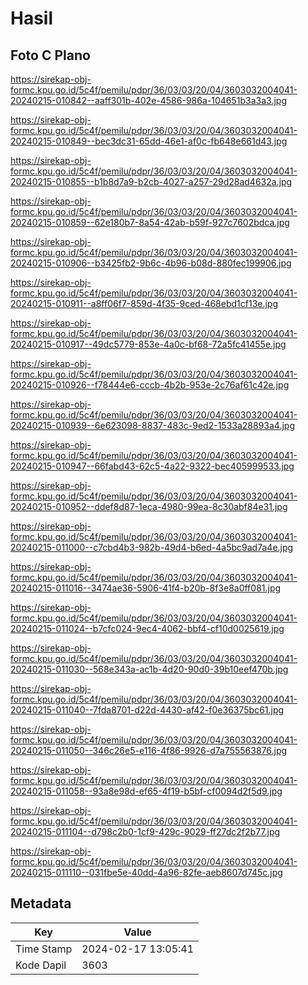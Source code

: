 # Hasil

## Foto C Plano

https://sirekap-obj-formc.kpu.go.id/5c4f/pemilu/pdpr/36/03/03/20/04/3603032004041-20240215-010842--aaff301b-402e-4586-986a-104651b3a3a3.jpg

https://sirekap-obj-formc.kpu.go.id/5c4f/pemilu/pdpr/36/03/03/20/04/3603032004041-20240215-010849--bec3dc31-65dd-46e1-af0c-fb648e661d43.jpg

https://sirekap-obj-formc.kpu.go.id/5c4f/pemilu/pdpr/36/03/03/20/04/3603032004041-20240215-010855--b1b8d7a9-b2cb-4027-a257-29d28ad4632a.jpg

https://sirekap-obj-formc.kpu.go.id/5c4f/pemilu/pdpr/36/03/03/20/04/3603032004041-20240215-010859--62e180b7-8a54-42ab-b59f-927c7602bdca.jpg

https://sirekap-obj-formc.kpu.go.id/5c4f/pemilu/pdpr/36/03/03/20/04/3603032004041-20240215-010906--b3425fb2-9b6c-4b96-b08d-880fec199906.jpg

https://sirekap-obj-formc.kpu.go.id/5c4f/pemilu/pdpr/36/03/03/20/04/3603032004041-20240215-010911--a8ff06f7-859d-4f35-9ced-468ebd1cf13e.jpg

https://sirekap-obj-formc.kpu.go.id/5c4f/pemilu/pdpr/36/03/03/20/04/3603032004041-20240215-010917--49dc5779-853e-4a0c-bf68-72a5fc41455e.jpg

https://sirekap-obj-formc.kpu.go.id/5c4f/pemilu/pdpr/36/03/03/20/04/3603032004041-20240215-010926--f78444e6-cccb-4b2b-953e-2c76af61c42e.jpg

https://sirekap-obj-formc.kpu.go.id/5c4f/pemilu/pdpr/36/03/03/20/04/3603032004041-20240215-010939--6e623098-8837-483c-9ed2-1533a28893a4.jpg

https://sirekap-obj-formc.kpu.go.id/5c4f/pemilu/pdpr/36/03/03/20/04/3603032004041-20240215-010947--66fabd43-62c5-4a22-9322-bec405999533.jpg

https://sirekap-obj-formc.kpu.go.id/5c4f/pemilu/pdpr/36/03/03/20/04/3603032004041-20240215-010952--ddef8d87-1eca-4980-99ea-8c30abf84e31.jpg

https://sirekap-obj-formc.kpu.go.id/5c4f/pemilu/pdpr/36/03/03/20/04/3603032004041-20240215-011000--c7cbd4b3-982b-49d4-b6ed-4a5bc9ad7a4e.jpg

https://sirekap-obj-formc.kpu.go.id/5c4f/pemilu/pdpr/36/03/03/20/04/3603032004041-20240215-011016--3474ae36-5906-41f4-b20b-8f3e8a0ff081.jpg

https://sirekap-obj-formc.kpu.go.id/5c4f/pemilu/pdpr/36/03/03/20/04/3603032004041-20240215-011024--b7cfc024-9ec4-4062-bbf4-cf10d0025619.jpg

https://sirekap-obj-formc.kpu.go.id/5c4f/pemilu/pdpr/36/03/03/20/04/3603032004041-20240215-011030--568e343a-ac1b-4d20-90d0-39b10eef470b.jpg

https://sirekap-obj-formc.kpu.go.id/5c4f/pemilu/pdpr/36/03/03/20/04/3603032004041-20240215-011040--7fda8701-d22d-4430-af42-f0e36375bc61.jpg

https://sirekap-obj-formc.kpu.go.id/5c4f/pemilu/pdpr/36/03/03/20/04/3603032004041-20240215-011050--346c26e5-e116-4f86-9926-d7a755563876.jpg

https://sirekap-obj-formc.kpu.go.id/5c4f/pemilu/pdpr/36/03/03/20/04/3603032004041-20240215-011058--93a8e98d-ef65-4f19-b5bf-cf0094d2f5d9.jpg

https://sirekap-obj-formc.kpu.go.id/5c4f/pemilu/pdpr/36/03/03/20/04/3603032004041-20240215-011104--d798c2b0-1cf9-429c-9029-ff27dc2f2b77.jpg

https://sirekap-obj-formc.kpu.go.id/5c4f/pemilu/pdpr/36/03/03/20/04/3603032004041-20240215-011110--031fbe5e-40dd-4a96-82fe-aeb8607d745c.jpg


## Metadata

| Key        | Value               |
| ---------- | ------------------- |
| Time Stamp | 2024-02-17 13:05:41 |
| Kode Dapil | 3603                |



